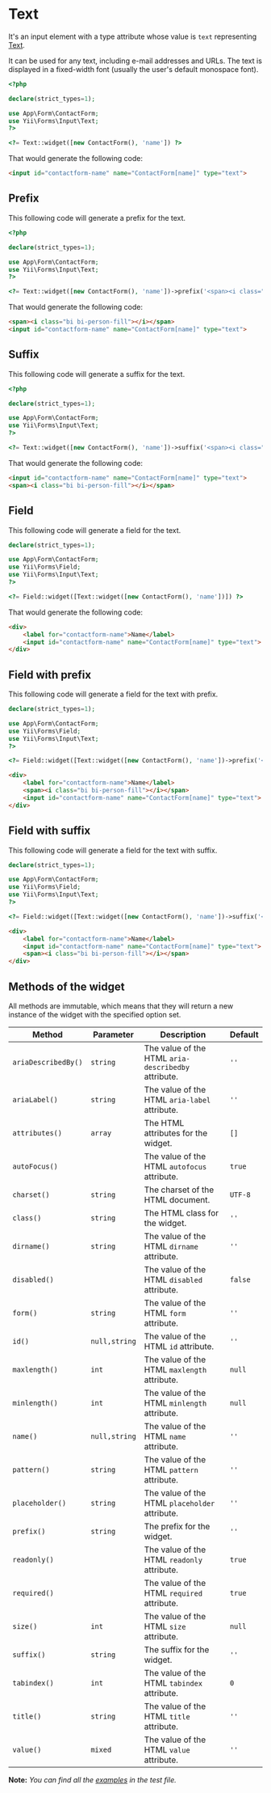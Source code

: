 # Text

It's an input element with a type attribute whose value is `text` representing [Text](https://www.w3.org/TR/2012/WD-html-markup-20120329/input.text.html#input.text).

It can be used for any text, including e-mail addresses and URLs. The text is displayed in a fixed-width font (usually
the user's default monospace font).

```php
<?php

declare(strict_types=1);

use App\Form\ContactForm;
use Yii\Forms\Input\Text;
?>

<?= Text::widget([new ContactForm(), 'name']) ?>
```

That would generate the following code:

```html
<input id="contactform-name" name="ContactForm[name]" type="text">
```

## Prefix

This following code will generate a prefix for the text.

```php
<?php

declare(strict_types=1);

use App\Form\ContactForm;
use Yii\Forms\Input\Text;
?>

<?= Text::widget([new ContactForm(), 'name'])->prefix('<span><i class="bi bi-person-fill"></i></span>') ?>
```

That would generate the following code:

```html
<span><i class="bi bi-person-fill"></i></span>
<input id="contactform-name" name="ContactForm[name]" type="text">
```

## Suffix

This following code will generate a suffix for the text.

```php
<?php

declare(strict_types=1);

use App\Form\ContactForm;
use Yii\Forms\Input\Text;
?>

<?= Text::widget([new ContactForm(), 'name'])->suffix('<span><i class="bi bi-person-fill"></i></span>') ?>
```

That would generate the following code:

```html
<input id="contactform-name" name="ContactForm[name]" type="text">
<span><i class="bi bi-person-fill"></i></span>
```

## Field

This following code will generate a field for the text.

```php
declare(strict_types=1);

use App\Form\ContactForm;
use Yii\Forms\Field;
use Yii\Forms\Input\Text;
?>

<?= Field::widget([Text::widget([new ContactForm(), 'name'])]) ?>
```

That would generate the following code:

```html
<div>
    <label for="contactform-name">Name</label>
    <input id="contactform-name" name="ContactForm[name]" type="text">
</div>
```

## Field with prefix

This following code will generate a field for the text with prefix.

```php
declare(strict_types=1);

use App\Form\ContactForm;
use Yii\Forms\Field;
use Yii\Forms\Input\Text;
?>

<?= Field::widget([Text::widget([new ContactForm(), 'name'])->prefix('<span><i class="bi bi-person-fill"></i></span>'), ]) ?>
```

```html
<div>
    <label for="contactform-name">Name</label>
    <span><i class="bi bi-person-fill"></i></span>
    <input id="contactform-name" name="ContactForm[name]" type="text">
</div>
```

## Field with suffix

This following code will generate a field for the text with suffix.

```php
declare(strict_types=1);

use App\Form\ContactForm;
use Yii\Forms\Field;
use Yii\Forms\Input\Text;
?>

<?= Field::widget([Text::widget([new ContactForm(), 'name'])->suffix('<span><i class="bi bi-person-fill"></i></span>'), ]) ?>
```

```html
<div>
    <label for="contactform-name">Name</label>
    <input id="contactform-name" name="ContactForm[name]" type="text">
    <span><i class="bi bi-person-fill"></i></span>
</div>
```

## Methods of the widget

All methods are immutable, which means that they will return a new instance of the widget with the specified option set.

| Method              | Parameter     | Description                                         | Default |
|---------------------|---------------|-----------------------------------------------------|---------|
| `ariaDescribedBy()` | `string`      | The value of the HTML `aria-describedby` attribute. | `''`    |
| `ariaLabel()`       | `string`      | The value of the HTML `aria-label` attribute.       | `''`    |
| `attributes()`      | `array`       | The HTML attributes for the widget.                 | `[]`    |
| `autoFocus()`       |               | The value of the HTML `autofocus` attribute.        | `true`  |
| `charset()`         | `string`      | The charset of the HTML document.                   | `UTF-8` |
| `class()`           | `string`      | The HTML class for the widget.                      | `''`    |
| `dirname()`         | `string`      | The value of the HTML `dirname` attribute.          | `''`    |
| `disabled()`        |               | The value of the HTML `disabled` attribute.         | `false` |
| `form()`            | `string`      | The value of the HTML `form` attribute.             | `''`    |
| `id()`              | `null,string` | The value of the HTML `id` attribute.               | `''`    |
| `maxlength()`       | `int`         | The value of the HTML `maxlength` attribute.        | `null`  |
| `minlength()`       | `int`         | The value of the HTML `minlength` attribute.        | `null`  |
| `name()`            | `null,string` | The value of the HTML `name` attribute.             | `''`    |
| `pattern()`         | `string`      | The value of the HTML `pattern` attribute.          | `''`    |
| `placeholder()`     | `string`      | The value of the HTML `placeholder` attribute.      | `''`    |
| `prefix()`          | `string`      | The prefix for the widget.                          | `''`    |
| `readonly()`        |               | The value of the HTML `readonly` attribute.         | `true`  |
| `required()`        |               | The value of the HTML `required` attribute.         | `true`  |
| `size()`            | `int`         | The value of the HTML `size` attribute.             | `null`  |
| `suffix()`          | `string`      | The suffix for the widget.                          | `''`    |
| `tabindex()`        | `int`         | The value of the HTML `tabindex` attribute.         | `0`     |
| `title()`           | `string`      | The value of the HTML `title` attribute.            | `''`    |
| `value()`           | `mixed`       | The value of the HTML `value` attribute.            | `''`    |

**Note:** *You can find all the [examples](/tests/Doc/TextDocTest.php) in the test file.*
